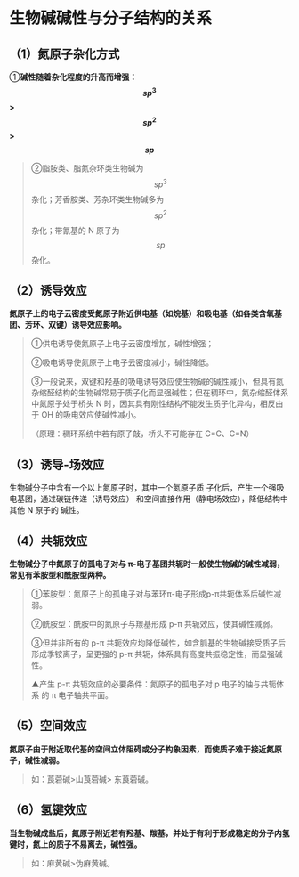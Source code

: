 # 生物碱碱性与分子结构的关系

## （1）氮原子杂化方式

①**碱性随着杂化程度的升高而增强：$$sp^3$$ >$$sp^2$$ >$$sp$$** 

> ②脂胺类、脂氮杂环类生物碱为 $$sp^3$$ 杂化；芳香胺类、芳杂环类生物碱多为 $$sp^2$$ 杂化；带氰基的 N 原子为 $$sp$$ 杂化。 

## （2）诱导效应

**氮原子上的电子云密度受氮原子附近供电基（如烷基）和吸电基（如各类含氧基团、芳环、双键）诱导效应影响。**

> ①供电诱导使氮原子上电子云密度增加，碱性增强；
>
> ②吸电诱导使氮原子上电子云密度减小，碱性降低。
>
> ③一般说来，双键和羟基的吸电诱导效应使生物碱的碱性减小，但具有氮杂缩醛结构的生物碱常易于质子化而显强碱性；但在稠环中，氮杂缩醛体系中氮原子处于桥头 N 时，因其具有刚性结构不能发生质子化异构，相反由于 OH 的吸电效应使碱性减小。
>
> （原理：稠环系统中若有原子敲，桥头不可能存在 C=C、C=N） 

## （3）诱导-场效应

生物碱分子中含有一个以上氮原子时，其中一个氮原子质 子化后，产生一个强吸电基团，通过碳链传递（诱导效应） 和空间直接作用（静电场效应），降低结构中其他 N 原子的 碱性。 

## （4）共轭效应

**生物碱分子中氮原子的孤电子对与 π-电子基团共轭时一般使生物碱的碱性减弱，常见有苯胺型和酰胺型两种。**

> ①苯胺型：氮原子上的孤电子对与苯环π-电子形成p-π共轭体系后碱性减弱。
>
> ②酰胺型：酰胺中的氮原子与羰基形成 p-π 共轭效应，使其碱性减弱。
>
> ③但并非所有的 p-π 共轭效应均降低碱性，如含胍基的生物碱接受质子后形成季铵离子，呈更强的 p-π 共轭，体系具有高度共振稳定性，而显强碱性。
>
> ▲产生 p-π 共轭效应的必要条件：氮原子的孤电子对 p 电子的轴与共轭体系 的 π 电子轴共平面。 

## （5）空间效应

**氮原子由于附近取代基的空间立体阻碍或分子构象因素，而使质子难于接近氮原子，碱性减弱。**

> 如：莨菪碱>山莨菪碱> 东莨菪碱。 

## （6）氢键效应

**当生物碱成盐后，氮原子附近若有羟基、羰基，并处于有利于形成稳定的分子内氢键时，氮上的质子不易离去，碱性强。** 

> 如：麻黄碱>伪麻黄碱。